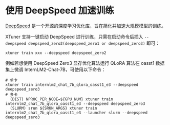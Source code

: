 # 使用 DeepSpeed 加速训练

[DeepSpeed](https://github.com/microsoft/DeepSpeed) 是一个开源的深度学习优化库，旨在简化并加速大规模模型的训练。

XTuner 支持一键启动 DeepSpeed 进行训练，只需在启动命令后插入 `--deepspeed deepspeed_zero2(deepspeed_zero1 or deepspeed_zero3)` 即可：

```shell
xtuner train xxx --deepspeed deepspeed_zero2
```

例如若想使用 DeepSpeed Zero3 显存优化算法运行 QLoRA 算法在 oasst1 数据集上微调 InternLM2-Chat-7B，可使用以下命令：

```shell
# 单卡
xtuner train internlm2_chat_7b_qlora_oasst1_e3 --deepspeed deepspeed_zero3
# 多卡
  (DIST) NPROC_PER_NODE=${GPU_NUM} xtuner train internlm2_chat_7b_qlora_oasst1_e3 --deepspeed deepspeed_zero3
  (SLURM) srun ${SRUN_ARGS} xtuner train internlm2_chat_7b_qlora_oasst1_e3 --launcher slurm --deepspeed deepspeed_zero3
```
